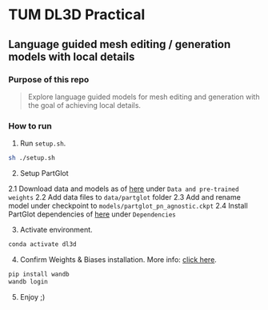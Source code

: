 # TUM DL3D Practical
## Language guided mesh editing / generation models with local details

### Purpose of this repo

> Explore language guided models for mesh editing and generation with the goal of achieving local details. 

### How to run

1. Run `setup.sh`.

```bash
sh ./setup.sh
```

2. Setup PartGlot 

2.1 Download data and models as of [here](Baselines/PartGlot/README.md) under `Data and pre-trained weights`
2.2 Add data files to `data/partglot` folder
2.3 Add and rename model under checkpoint to `models/partglot_pn_agnostic.ckpt`
2.4 Install PartGlot dependencies of [here](Baselines/PartGlot/README.md) under `Dependencies`

3. Activate environment.

```bash
conda activate dl3d
```

4. Confirm Weights & Biases installation. More info: [click here](https://wandb.ai/quickstart/pytorch).

```bash
pip install wandb
wandb login
```

5. Enjoy ;)
